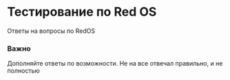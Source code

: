 # Тестирование по Red OS
Ответы на вопросы по RedOS

### Важно
Дополняйте ответы по возможности. Не на все отвечал правильно, и не полностью

